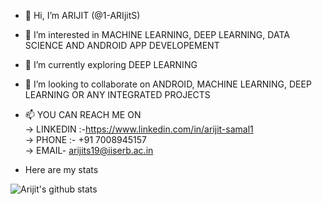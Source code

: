 - 👋 Hi, I’m ARIJIT (@1-ARIjitS) 
- 👀 I’m interested in MACHINE LEARNING, DEEP LEARNING, DATA SCIENCE AND ANDROID APP DEVELOPEMENT
- 🌱 I’m currently exploring DEEP LEARNING
- 💞️ I’m looking to collaborate on ANDROID, MACHINE LEARNING, DEEP LEARNING OR ANY INTEGRATED PROJECTS
- 📫 YOU CAN REACH ME ON <br> 
-> LINKEDIN :-https://www.linkedin.com/in/arijit-samal1 <br> 
-> PHONE :- +91 7008945157 <br>
-> EMAIL- arijits19@iiserb.ac.in <br>


- Here are my stats<br>

![Arijit's github stats](https://github-readme-stats.vercel.app/api?username=1-ARIjitS&show_icons=true)
<!---
1-ARIjitS/1-ARIjitS is a ✨ special ✨ repository because its `README.md` (this file) appears on your GitHub profile.
You can click the Preview link to take a look at your changes.
--->

